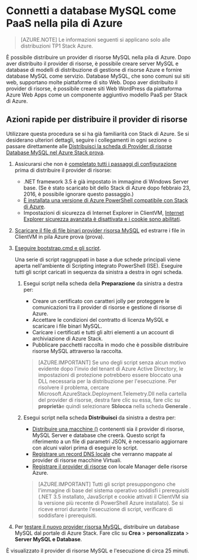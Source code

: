 <properties
    pageTitle="Usare i database MySQL come PaaS nella pila Azure | Microsoft Azure"
    description="Comprendere le azioni rapide per distribuire il provider di risorse MySQL e fornire MySQL come servizio su Azure Stack."
    services="azure-stack"
    documentationCenter=""
    authors="Dumagar"
    manager="bradleyb"
    editor=""/>

<tags
    ms.service="multiple"
    ms.workload="na"
    ms.tgt_pltfrm="na"
    ms.devlang="na"
    ms.topic="article"
    ms.date="09/26/2016"
    ms.author="dumagar"/>

# <a name="use-mysql-databases-as-paas-on-azure-stack"></a>Connetti a database MySQL come PaaS nella pila di Azure

> [AZURE.NOTE] Le informazioni seguenti si applicano solo alle distribuzioni TP1 Stack Azure.

È possibile distribuire un provider di risorse MySQL nella pila di Azure. Dopo aver distribuito il provider di risorse, è possibile creare server MySQL e database di modelli di distribuzione di gestione di risorse Azure e fornire database MySQL come servizio. Database MySQL, che sono comuni sui siti web, supportano molte piattaforme di sito Web. Dopo aver distribuito il provider di risorse, è possibile creare siti Web WordPress da piattaforma Azure Web Apps come un componente aggiuntivo modello PaaS per Stack di Azure.

## <a name="quick-steps-to-deploy-the-resource-provider"></a>Azioni rapide per distribuire il provider di risorse
Utilizzare questa procedura se si ha già familiarità con Stack di Azure. Se si desiderano ulteriori dettagli, seguire i collegamenti in ogni sezione o passare direttamente alle [Distribuisci la scheda di Provider di risorse Database MySQL nel Azure Stack prova](azure-stack-mysql-rp-deploy-long.md).

1.  Assicurarsi che non è [completato tutti i passaggi di configurazione](azure-stack-mysql-rp-deploy-long.md#set-up-steps-before-you-deploy) prima di distribuire il provider di risorse:

    - .NET framework 3.5 è già impostato in immagine di Windows Server base. (Se è stato scaricato bit dello Stack di Azure dopo febbraio 23, 2016, è possibile ignorare questo passaggio.)
    - [È installata una versione di Azure PowerShell compatibile con Stack di Azure](http://aka.ms/azStackPsh).
    - Impostazioni di sicurezza di Internet Explorer in ClientVM, [Internet Explorer sicurezza avanzata è disattivata e i cookie sono abilitati](azure-stack-mysql-rp-deploy-long.md#Turn-off-IE-enhanced-security-and-enable-cookies).

2. [Scaricare il file di file binari provider risorsa MySQL](http://aka.ms/masmysqlrp) ed estrarre i file in ClientVM in pila Azure prova (prova).

3. [Eseguire bootstrap.cmd e gli script](azure-stack-mysql-rp-deploy-long.md#Bootstrap-the-resource-provider-deployment-PowerShell-and-Prepare-for-deployment).

    Una serie di script raggruppati in base a due schede principali viene aperta nell'ambiente di Scripting integrato PowerShell (ISE). Eseguire tutti gli script caricati in sequenza da sinistra a destra in ogni scheda.

    1. Esegui script nella scheda della **Preparazione** da sinistra a destra per:

        - Creare un certificato con caratteri jolly per proteggere le comunicazioni tra il provider di risorse e gestione di risorse di Azure.
        - Accettare le condizioni del contratto di licenza MySQL e scaricare i file binari MySQL.
        - Caricare i certificati e tutti gli altri elementi a un account di archiviazione di Azure Stack.
        - Pubblicare pacchetti raccolta in modo che è possibile distribuire risorse MySQL attraverso la raccolta.

        > [AZURE.IMPORTANT] Se uno degli script senza alcun motivo evidente dopo l'invio del tenant di Azure Active Directory, le impostazioni di protezione potrebbero essere bloccato una DLL necessaria per la distribuzione per l'esecuzione. Per risolvere il problema, cercare Microsoft.AzureStack.Deployment.Telemetry.Dll nella cartella del provider di risorse, destra fare clic su essa, fare clic su **proprietà**e quindi selezionare **Sblocca** nella scheda **Generale** .

    2. Esegui script nella scheda **Distribuisci** da sinistra a destra per:

        - [Distribuire una macchine ()](azure-stack-mysql-rp-deploy-long.md#Deploy-the-MySQLResource-Provider-VM) contenenti sia il provider di risorse, MySQL Server e database che creerà. Questo script fa riferimento a un file di parametri JSON, è necessario aggiornare con alcuni valori prima di eseguire lo script.
        - [Registrare un record DNS locale](azure-stack-mysql-rp-deploy-long.md#Update-the-local-DNS) che verranno mappate al provider di risorse macchine Virtuali.
        - [Registrare il provider di risorse](azure-stack-mysql-rp-deploy-long.md#Register-the-MySQL-RP-Resource-Provider) con locale Manager delle risorse Azure.

        > [AZURE.IMPORTANT] Tutti gli script presuppongono che l'immagine di base del sistema operativo soddisfi i prerequisiti (.NET 3.5 installato, JavaScript e cookie attivati il ClientVM sia la versione più recente di PowerShell Azure installato). Se si riceve errori durante l'esecuzione di script, verificare di soddisfare i prerequisiti.

5. Per [testare il nuovo provider risorsa MySQL](/azure-stack-MySql-rp-deploy-long.md#create-your-first-mysql-database-to=test-your-deployment), distribuire un database MySQL dal portale di Azure Stack. Fare clic su **Crea** &gt; **personalizzata** &gt; **Server MySQL e Database**.

È visualizzato il provider di risorse MySQL e l'esecuzione di circa 25 minuti.
